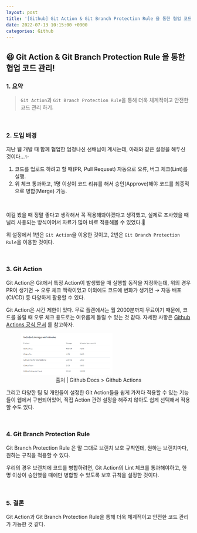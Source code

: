 ```yaml
---
layout: post
title: '[Github] Git Action & Git Branch Protection Rule 을 통한 협업 코드 관리!'
date: 2022-07-13 10:15:00 +0900
categories: Github
---
```


## 😆 Git Action & Git Branch Protection Rule 을 통한 협업 코드 관리!

### 1. 요약
> `Git Action`과 `Git Branch Protection Rule`을 통해 더욱 체계적이고 안전한 코드 관리 하기.

<br/>

### 2. 도입 배경

지난 웹 개발 때 함께 협업한 엄청나신 선배님이 계시는데, 아래와 같은 설정을 해두신 것이다...✨

1. 코드를 업로드 하려고 할 때(PR, Pull Requset) 자동으로 오류, 버그 체크(Lint)를 실행.
2. 위 체크 통과하고, 1명 이상이 코드 리뷰를 해서 승인(Approve)해야 코드를 최종적으로 병합(Merge) 가능.

<br/>

이걸 봤을 때 정말 좋다고 생각해서 꼭 적용해봐야겠다고 생각했고, 실제로 조사했을 때 널리 사용되는 방식이어서 자료가 많아 바로 적용해볼 수 있었다.🙂

위 설정에서 1번은 `Git Action`을 이용한 것이고, 2번은 `Git Branch Protection Rule`을 이용한 것이다.

<br/>

### 3. Git Action

Git Action은 Git에서 특정 Action이 발생했을 때 실행할 동작을 지정하는데,
위의 경우 PR이 생기면 → 오류 체크 맥락이었고 이외에도
코드에 변화가 생기면 → 자동 배포 (CI/CD)
등 다양하게 활용할 수 있다.

Git Action은 시간 제한이 있다. 무료 플랜에서는 월 2000분까지 무료이기 때문에, 코드를 올릴 때 오류 체크 용도로는 여유롭게 돌릴 수 있는 것 같다.
자세한 사항은
[Github Actions 공식 문서](https://docs.github.com/en/enterprise-cloud@latest/billing/managing-billing-for-github-actions/about-billing-for-github-actions)
를 참고하자.

<figure>
  <img width=250 src='/assets/img/Action.png' alt='action'>
  <figcaption style="text-align: center;">출처 | Github Docs > Github Actions</figcaption>
</figure>

그리고 다양한 팀 및 개인들이 설정한 Git Action들을 쉽게 가져다 적용할 수 있는 기능들이 웹에서 구현되어있어, 직접 Action 관련 설정을 해주지 않아도 쉽게 선택해서 적용할 수도 있다.

<br/>

### 4. Git Branch Protection Rule

Git Branch Protection Rule 은 말 그대로 브랜치 보호 규칙인데, 원하는 브랜치마다, 원하는 규칙을 적용할 수 있다.

우리의 경우 브랜치에 코드를 병합하려면, Git Action의 Lint 체크를 통과해야하고, 한 명 이상이 승인했을 때에만 병합할 수 있도록 보호 규칙을 설정한 것이다.

<br/>

### 5. 결론

Git Action과 Git Branch Protection Rule을 통해 더욱 체계적이고 안전한 코드 관리가 가능한 것 같다.